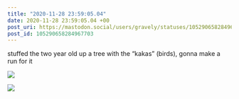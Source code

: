 ```yaml
---
title: "2020-11-28 23:59:05.04"
date: 2020-11-28 23:59:05.04 +00
post_uri: https://mastodon.social/users/gravely/statuses/105290658284967703
post_id: 105290658284967703
---
```

stuffed the two year old up a tree with the “kakas” (birds), gonna make a run for it


![](/images/105290658107037904.jpg)

![](/images/105290658202162508.jpg)

